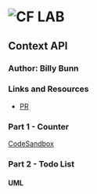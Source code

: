 ![CF](http://i.imgur.com/7v5ASc8.png) LAB
=================================================

## Context API

### Author: Billy Bunn

### Links and Resources
* [PR]()

### Part 1 - Counter
[CodeSandbox](https://codesandbox.io/s/7wm5qnl770)

### Part 2 - Todo List

#### UML

